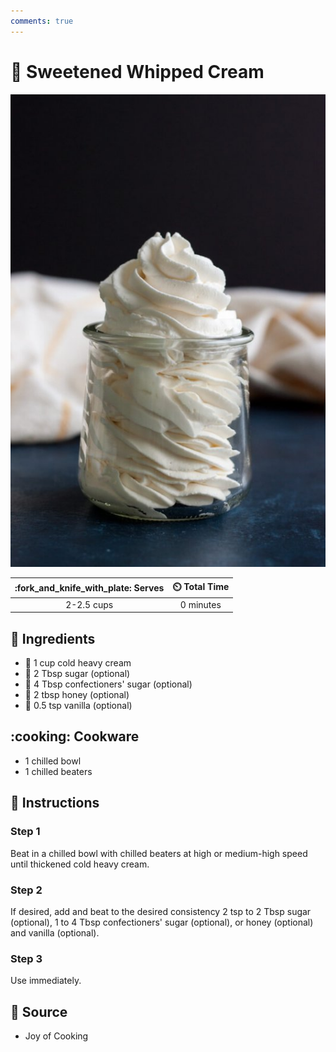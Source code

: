 ```yaml
---
comments: true
---
```

# :icecream: Sweetened Whipped Cream

![Sweetened Whipped Cream](../assets/images/sweetened-whipped-cream.jpg)

| :fork_and_knife_with_plate: Serves | :timer_clock: Total Time |
|:----------------------------------:|:-----------------------: |
| 2-2.5 cups | 0 minutes |

## :salt: Ingredients

- :icecream: 1 cup cold heavy cream
- :candy: 2 Tbsp sugar (optional)
- :candy: 4 Tbsp confectioners' sugar (optional)
- :honey_pot: 2 tbsp honey (optional)
- :icecream: 0.5 tsp vanilla (optional)

## :cooking: Cookware

- 1 chilled bowl
- 1 chilled beaters

## :pencil: Instructions

### Step 1

Beat in a chilled bowl with chilled beaters at high or medium-high speed until thickened cold heavy cream.

### Step 2

If desired, add and beat to the desired consistency 2 tsp to 2 Tbsp sugar (optional), 1 to 4 Tbsp confectioners' sugar
(optional), or honey (optional) and vanilla (optional).

### Step 3

Use immediately.

## :link: Source

- Joy of Cooking
